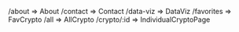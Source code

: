 /about      => About
/contact    => Contact
/data-viz   => DataViz
/favorites  => FavCrypto
/all        => AllCrypto
/crypto/:id => IndividualCryptoPage

